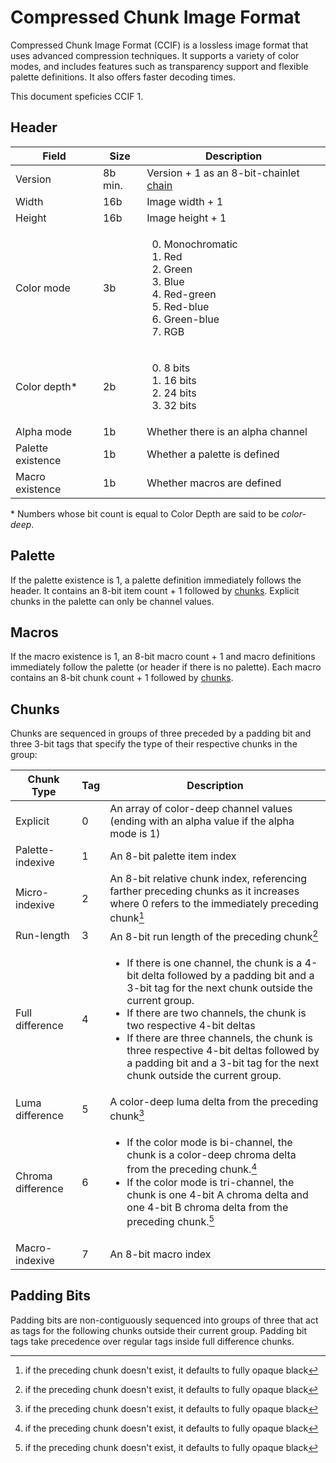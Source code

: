# Compressed Chunk Image Format

Compressed Chunk Image Format (CCIF) is a lossless image format that uses advanced compression techniques. It supports a variety of color modes, and includes features such as transparency support and flexible palette definitions. It also offers faster decoding times.

This document speficies CCIF 1.

## Header

Field                 |Size   |Description
----------------------|-------|-----------
Version               |8b min.|Version + 1 as an 8-bit-chainlet [chain](https://github.com/ghoomy/universe/blob/main/computer%20science/chain.md)
Width                 |16b    |Image width + 1
Height                |16b    |Image height + 1
Color mode            |3b     |<ol start="0"><li>Monochromatic<li>Red<li>Green<li>Blue<li>Red-green<li>Red-blue<li>Green-blue<li>RGB
Color depth*          |2b     |<ol start="0"><li>8 bits<li>16 bits<li>24 bits<li>32 bits
Alpha mode            |1b     |Whether there is an alpha channel
Palette existence     |1b     |Whether a palette is defined
Macro existence       |1b     |Whether macros are defined

\* Numbers whose bit count is equal to Color Depth are said to be *color-deep*.

## Palette

If the palette existence is 1, a palette definition immediately follows the header. It contains an 8-bit item count + 1 followed by [chunks](#chunks). Explicit chunks in the palette can only be channel values.

## Macros

If the macro existence is 1, an 8-bit macro count + 1 and macro definitions immediately follow the palette (or header if there is no palette). Each macro contains an 8-bit chunk count + 1 followed by [chunks](#chunks).

## Chunks

Chunks are sequenced in groups of three preceded by a padding bit and three 3-bit tags that specify the type of their respective chunks in the group:

Chunk Type       |Tag|Description
-----------------|---|-----------
Explicit         |0  |An array of color-deep channel values (ending with an alpha value if the alpha mode is 1)
Palette-indexive |1  |An 8-bit palette item index
Micro-indexive   |2  |An 8-bit relative chunk index, referencing farther preceding chunks as it increases where 0 refers to the immediately preceding chunk[^preceding]
Run-length       |3  |An 8-bit run length of the preceding chunk[^preceding]
Full difference  |4  |<ul><li>If there is one channel, the chunk is a 4-bit delta followed by a padding bit and a 3-bit tag for the next chunk outside the current group.<li>If there are two channels, the chunk is two respective 4-bit deltas<li>If there are three channels, the chunk is three respective 4-bit deltas followed by a padding bit and a 3-bit tag for the next chunk outside the current group.
Luma difference  |5  |A color-deep luma delta from the preceding chunk[^preceding]
Chroma difference|6  |<ul><li>If the color mode is bi-channel, the chunk is a color-deep chroma delta from the preceding chunk.[^preceding]<li>If the color mode is tri-channel, the chunk is one 4-bit A chroma delta and one 4-bit B chroma delta from the preceding chunk.[^preceding]
Macro-indexive   |7  |An 8-bit macro index

[^preceding]: if the preceding chunk doesn't exist, it defaults to fully opaque black

## Padding Bits

Padding bits are non-contiguously sequenced into groups of three that act as tags for the following chunks outside their current group. Padding bit tags take precedence over regular tags inside full difference chunks.
